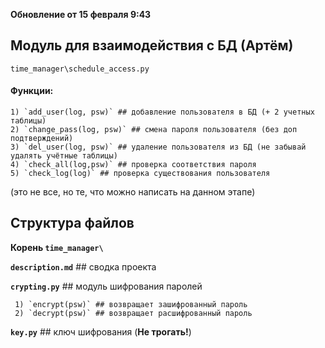 **Обновление от 15 февраля 9:43**

## Модуль для взаимодействия с БД (Артём)


`time_manager\schedule_access.py`

#### **Функции:**
    1) `add_user(log, psw)` ## добавление пользователя в БД (+ 2 учетных таблицы)
    2) `change_pass(log, psw)` ## смена пароля пользователя (без доп подтверждений)
    3) `del_user(log, psw)` ## удаление пользователя из БД (не забывай удалять учётные таблицы) 
    4) `check_all(log,psw)` ## проверка соответствия пароля
    5) `check_log(log)` ## проверка существования пользователя
             
   (это не все, но те, что можно написать на данном этапе)
   
## Структура файлов
**Корень `time_manager\ `**

****`description.md`**** 
    ## сводка проекта

****`crypting.py`**** 
    ## модуль шифрования паролей
        
     1) `encrypt(psw)` ## возвращает зашифрованный пароль
     2) `decrypt(psw)` ## возвращает расшифрованный пароль
     
****`key.py`**** 
    ## ключ шифрования (**Не трогать!**)
